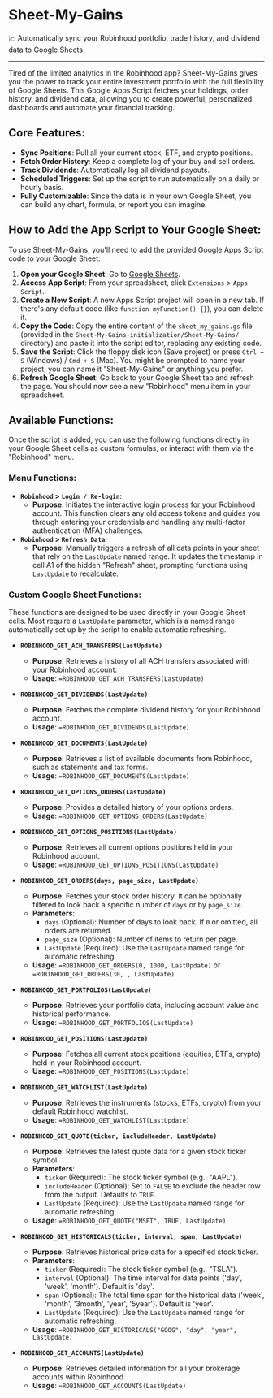 # Sheet-My-Gains

📈 Automatically sync your Robinhood portfolio, trade history, and dividend data to Google Sheets.

---

Tired of the limited analytics in the Robinhood app? Sheet-My-Gains gives you the power to track your entire investment portfolio with the full flexibility of Google Sheets. This Google Apps Script fetches your holdings, order history, and dividend data, allowing you to create powerful, personalized dashboards and automate your financial tracking.

## Core Features:

* **Sync Positions**: Pull all your current stock, ETF, and crypto positions.
* **Fetch Order History**: Keep a complete log of your buy and sell orders.
* **Track Dividends**: Automatically log all dividend payouts.
* **Scheduled Triggers**: Set up the script to run automatically on a daily or hourly basis.
* **Fully Customizable**: Since the data is in your own Google Sheet, you can build any chart, formula, or report you can imagine.

## How to Add the App Script to Your Google Sheet:

To use Sheet-My-Gains, you'll need to add the provided Google Apps Script code to your Google Sheet:

1.  **Open your Google Sheet**: Go to [Google Sheets](https://docs.google.com/spreadsheets/u/0/).
2.  **Access App Script**: From your spreadsheet, click `Extensions` > `Apps Script`.
3.  **Create a New Script**: A new Apps Script project will open in a new tab. If there's any default code (like `function myFunction() {}`), you can delete it.
4.  **Copy the Code**: Copy the entire content of the `sheet_my_gains.gs` file (provided in the `Sheet-My-Gains-initialization/Sheet-My-Gains/` directory) and paste it into the script editor, replacing any existing code.
5.  **Save the Script**: Click the floppy disk icon (Save project) or press `Ctrl + S` (Windows) / `Cmd + S` (Mac). You might be prompted to name your project; you can name it "Sheet-My-Gains" or anything you prefer.
6.  **Refresh Google Sheet**: Go back to your Google Sheet tab and refresh the page. You should now see a new "Robinhood" menu item in your spreadsheet.

## Available Functions:

Once the script is added, you can use the following functions directly in your Google Sheet cells as custom formulas, or interact with them via the "Robinhood" menu.

### Menu Functions:

* **`Robinhood` > `Login / Re-login`**:
    * **Purpose**: Initiates the interactive login process for your Robinhood account. This function clears any old access tokens and guides you through entering your credentials and handling any multi-factor authentication (MFA) challenges.
* **`Robinhood` > `Refresh Data`**:
    * **Purpose**: Manually triggers a refresh of all data points in your sheet that rely on the `LastUpdate` named range. It updates the timestamp in cell A1 of the hidden "Refresh" sheet, prompting functions using `LastUpdate` to recalculate.

### Custom Google Sheet Functions:

These functions are designed to be used directly in your Google Sheet cells. Most require a `LastUpdate` parameter, which is a named range automatically set up by the script to enable automatic refreshing.

* **`ROBINHOOD_GET_ACH_TRANSFERS(LastUpdate)`**
    * **Purpose**: Retrieves a history of all ACH transfers associated with your Robinhood account.
    * **Usage**: `=ROBINHOOD_GET_ACH_TRANSFERS(LastUpdate)`

* **`ROBINHOOD_GET_DIVIDENDS(LastUpdate)`**
    * **Purpose**: Fetches the complete dividend history for your Robinhood account.
    * **Usage**: `=ROBINHOOD_GET_DIVIDENDS(LastUpdate)`

* **`ROBINHOOD_GET_DOCUMENTS(LastUpdate)`**
    * **Purpose**: Retrieves a list of available documents from Robinhood, such as statements and tax forms.
    * **Usage**: `=ROBINHOOD_GET_DOCUMENTS(LastUpdate)`

* **`ROBINHOOD_GET_OPTIONS_ORDERS(LastUpdate)`**
    * **Purpose**: Provides a detailed history of your options orders.
    * **Usage**: `=ROBINHOOD_GET_OPTIONS_ORDERS(LastUpdate)`

* **`ROBINHOOD_GET_OPTIONS_POSITIONS(LastUpdate)`**
    * **Purpose**: Retrieves all current options positions held in your Robinhood account.
    * **Usage**: `=ROBINHOOD_GET_OPTIONS_POSITIONS(LastUpdate)`

* **`ROBINHOOD_GET_ORDERS(days, page_size, LastUpdate)`**
    * **Purpose**: Fetches your stock order history. It can be optionally filtered to look back a specific number of `days` or by `page_size`.
    * **Parameters**:
        * `days` (Optional): Number of days to look back. If `0` or omitted, all orders are returned.
        * `page_size` (Optional): Number of items to return per page.
        * `LastUpdate` (Required): Use the `LastUpdate` named range for automatic refreshing.
    * **Usage**: `=ROBINHOOD_GET_ORDERS(0, 1000, LastUpdate)` or `=ROBINHOOD_GET_ORDERS(30, , LastUpdate)`

* **`ROBINHOOD_GET_PORTFOLIOS(LastUpdate)`**
    * **Purpose**: Retrieves your portfolio data, including account value and historical performance.
    * **Usage**: `=ROBINHOOD_GET_PORTFOLIOS(LastUpdate)`

* **`ROBINHOOD_GET_POSITIONS(LastUpdate)`**
    * **Purpose**: Fetches all current stock positions (equities, ETFs, crypto) held in your Robinhood account.
    * **Usage**: `=ROBINHOOD_GET_POSITIONS(LastUpdate)`

* **`ROBINHOOD_GET_WATCHLIST(LastUpdate)`**
    * **Purpose**: Retrieves the instruments (stocks, ETFs, crypto) from your default Robinhood watchlist.
    * **Usage**: `=ROBINHOOD_GET_WATCHLIST(LastUpdate)`

* **`ROBINHOOD_GET_QUOTE(ticker, includeHeader, LastUpdate)`**
    * **Purpose**: Retrieves the latest quote data for a given stock ticker symbol.
    * **Parameters**:
        * `ticker` (Required): The stock ticker symbol (e.g., "AAPL").
        * `includeHeader` (Optional): Set to `FALSE` to exclude the header row from the output. Defaults to `TRUE`.
        * `LastUpdate` (Required): Use the `LastUpdate` named range for automatic refreshing.
    * **Usage**: `=ROBINHOOD_GET_QUOTE("MSFT", TRUE, LastUpdate)`

* **`ROBINHOOD_GET_HISTORICALS(ticker, interval, span, LastUpdate)`**
    * **Purpose**: Retrieves historical price data for a specified stock ticker.
    * **Parameters**:
        * `ticker` (Required): The stock ticker symbol (e.g., "TSLA").
        * `interval` (Optional): The time interval for data points ('day', 'week', 'month'). Default is 'day'.
        * `span` (Optional): The total time span for the historical data ('week', 'month', '3month', 'year', '5year'). Default is 'year'.
        * `LastUpdate` (Required): Use the `LastUpdate` named range for automatic refreshing.
    * **Usage**: `=ROBINHOOD_GET_HISTORICALS("GOOG", "day", "year", LastUpdate)`

* **`ROBINHOOD_GET_ACCOUNTS(LastUpdate)`**
    * **Purpose**: Retrieves detailed information for all your brokerage accounts within Robinhood.
    * **Usage**: `=ROBINHOOD_GET_ACCOUNTS(LastUpdate)`
